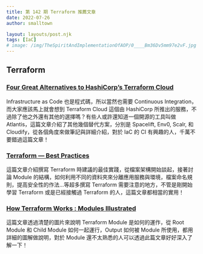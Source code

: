 ```yaml
---
title: 第 142 期 Terraform 推薦文章
date: 2022-07-26
author: smalltown

layout: layouts/post.njk
tags: [IaC]
# image: /img/TheSpiritAndImplementationOfAOP/0____Bm36Dv5mm97e2vF.jpg
---
```


## Terraform

<!-- summary -->
### [Four Great Alternatives to HashiCorp’s Terraform Cloud](https://medium.com/@elliotgraebert/four-great-alternatives-to-hashicorps-terraform-cloud-6e0a3a0a5482)

Infrastructure as Code 也是程式碼，所以當然也需要 Continuous Integration，而大家應該馬上就會想到 Terraform Cloud 這個由 HashiCorp 所推出的服務，不過除了他之外還有其他的選擇嗎？有些人或許還知道一個開源的工具叫做 Atlantis，這篇文章介紹了其他幾個替代方案，分別是 Spacelift, Env0, Scalr, 和 Cloudify，從各個角度來做筆記與詳細介紹，對於 IaC 的 CI 有興趣的人，千萬不要錯過這篇文章！
<!-- summary -->

### [Terraform — Best Practices](https://medium.com/devops-mojo/terraform-best-practices-top-best-practices-for-terraform-configuration-style-formatting-structure-66b8d938f00c)

這篇文章介紹撰寫 Terraform 時建議的最佳實踐，從檔案架構開始談起，接著討論 Module 的結構，如何利用不同的資料夾來分離應用服務與環境，檔案命名規則，提高安全性的作法...等超多撰寫 Terraform 需要注意的地方，不管是剛開始學習 Terraform 或是已經接觸過 Terraform 的人，這篇文章都相當的實用！

### [How Terraform Works : Modules Illustrated](https://awstip.com/terraform-modules-illustrate-26cbc48be83a)

這篇文章透過清楚的圖片來說明 Terraform Module 是如何的運作，從 Root Module 和 Child Module 如何一起運行，Output 如何被 Module 所使用，都用詳細的圖解做說明，對於 Module 還不太熟悉的人可以透過此篇文章好好深入了解一下！
